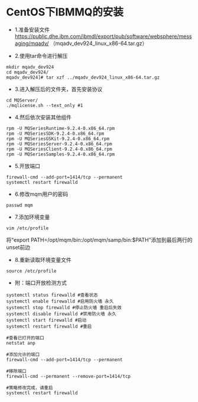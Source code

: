 # CentOS下IBMMQ的安装
* 1.准备安装文件
https://public.dhe.ibm.com/ibmdl/export/pub/software/websphere/messaging/mqadv/
（mqadv_dev924_linux_x86-64.tar.gz）

* 2.使用tar命令进行解压
```
mkdir mqadv_dev924
cd mqadv_dev924/
mqadv_dev924]# tar xzf ../mqadv_dev924_linux_x86-64.tar.gz
```

* 3.进入解压后的文件夹，首先安装协议
```
cd MQServer/
./mqlicense.sh --text_only #1
```

* 4.然后依次安装其他组件
```
rpm -U MQSeriesRuntime-9.2.4-0.x86_64.rpm
rpm -U MQSeriesSDK-9.2.4-0.x86_64.rpm
rpm -U MQSeriesGSKit-9.2.4-0.x86_64.rpm
rpm -U MQSeriesServer-9.2.4-0.x86_64.rpm
rpm -U MQSeriesClient-9.2.4-0.x86_64.rpm
rpm -U MQSeriesSamples-9.2.4-0.x86_64.rpm
```

* 5.开放端口
```
firewall-cmd --add-port=1414/tcp --permanent
systemctl restart firewalld
```

* 6.修改mqm用户的密码
```
passwd mqm
```

* 7.添加环境变量
```
vim /etc/profile
```
将“export PATH=/opt/mqm/bin:/opt/mqm/samp/bin:$PATH”添加到最后两行的unset前边

* 8.重新读取环境变量文件
```
source /etc/profile
```

* 附：端口开放检测方式
```shell
systemctl status firewalld #查看状态
systemctl enable firewalld #启用防火墙 永久
systemctl stop firewalld #停止防火墙 重启后失效
systemctl disable firewalld #禁用防火墙 永久
systemctl start firewalld #启动
systemctl restart firewalld #重启

#查看已打开的端口  
netstat anp

#添加允许的端口 
firewall-cmd --add-port=1414/tcp --permanent

#移除端口
firewall-cmd --permanent --remove-port=1414/tcp

#策略修改完成，请重启
systemctl restart firewalld
```
